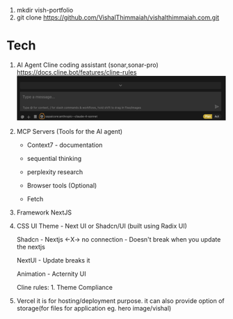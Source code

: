 1. mkdir vish-portfolio
2. git clone https://github.com/VishalThimmaiah/vishalthimmaiah.com.git


# Tech

1. AI Agent
	Cline coding assistant (sonar,sonar-pro)
	https://docs.cline.bot/features/cline-rules
   ![Cline rule button](cline-rule.png)


1. MCP Servers (Tools for the AI agent)
	- Context7 - documentation
	- sequential thinking
	- perplexity research

	- Browser tools (Optional)
	- Fetch

1. Framework
	NextJS

1. CSS
	UI Theme - Next UI or Shadcn/UI (built using Radix UI)

	Shadcn - Nextjs <-X-> no connection - Doesn't break when you update the nextjs

	NextUI - Update breaks it

	Animation - Acternity UI 

	Cline rules:
		1. Theme Compliance
1. Vercel 
	it is for hosting/deployment purpose. it can also provide option of storage(for files for application eg. hero image/vishal)

